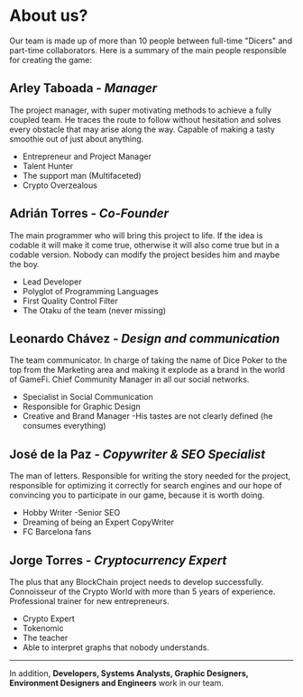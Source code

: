 # About us?

Our team is made up of more than 10 people between full-time "Dicers" and part-time collaborators. Here is a summary of the main people responsible for creating the game:

## Arley Taboada ***- Manager***

The project manager, with super motivating methods to achieve a fully coupled team. He traces the route to follow without hesitation and solves every obstacle that may arise along the way. Capable of making a tasty smoothie out of just about anything.

- Entrepreneur and Project Manager
- Talent Hunter
- The support man (Multifaceted)
- Crypto Overzealous

## Adrián Torres ***- Co-Founder***

The main programmer who will bring this project to life. If the idea is codable it will make it come true, otherwise it will also come true but in a codable version. Nobody can modify the project besides him and maybe the boy.

- Lead Developer
- Polyglot of Programming Languages
- First Quality Control Filter
- The Otaku of the team (never missing)

## Leonardo Chávez ***- Design and communication***

The team communicator. In charge of taking the name of Dice Poker to the top from the Marketing area and making it explode as a brand in the world of GameFi. Chief Community Manager in all our social networks.

- Specialist in Social Communication
- Responsible for Graphic Design
- Creative and Brand Manager
-His tastes are not clearly defined (he consumes everything)

## José de la Paz ***- Copywriter & SEO Specialist***

The man of letters. Responsible for writing the story needed for the project, responsible for optimizing it correctly for search engines and our hope of convincing you to participate in our game, because it is worth doing.

- Hobby Writer
-Senior SEO
- Dreaming of being an Expert CopyWriter
- FC Barcelona fans

## Jorge Torres ***- Cryptocurrency Expert***

The plus that any BlockChain project needs to develop successfully. Connoisseur of the Crypto World with more than 5 years of experience. Professional trainer for new entrepreneurs.

- Crypto Expert
- Tokenomic
- The teacher
- Able to interpret graphs that nobody understands.

-------------------------------------------------- --------------------------------------------------

In addition, **Developers, Systems Analysts, Graphic Designers, Environment Designers and Engineers** work in our team.